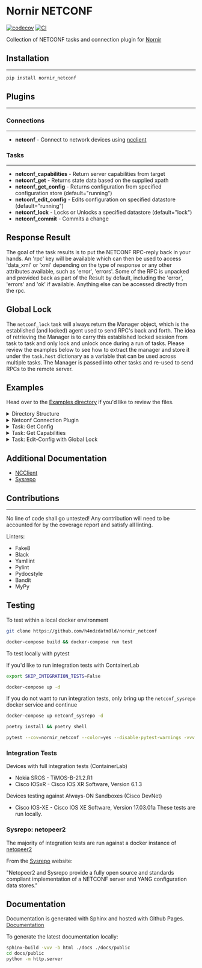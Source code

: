 # Nornir NETCONF

[![codecov](https://codecov.io/gh/h4ndzdatm0ld/nornir_netconf/branch/develop/graph/badge.svg?token=MRI39YHOOR)](https://codecov.io/gh/h4ndzdatm0ld/nornir_netconf) [![CI](https://github.com/h4ndzdatm0ld/nornir_netconf/actions/workflows/ci.yml/badge.svg)](https://github.com/h4ndzdatm0ld/nornir_netconf/actions/workflows/ci.yml)

Collection of NETCONF tasks and connection plugin for [Nornir](https://github.com/nornir-automation/nornir)

## Installation

---

```bash
pip install nornir_netconf
```

## Plugins

---

### Connections

---

- **netconf** - Connect to network devices using [ncclient](https://github.com/ncclient/ncclient)

### Tasks

---

- **netconf_capabilities** - Return server capabilities from target
- **netconf_get** - Returns state data based on the supplied xpath
- **netconf_get_config** - Returns configuration from specified configuration store (default="running")
- **netconf_edit_config** - Edits configuration on specified datastore (default="running")
- **netconf_lock** - Locks or Unlocks a specified datastore (default="lock")
- **netconf_commit** - Commits a change

## Response Result

The goal of the task results is to put the NETCONF RPC-reply back in your hands. An 'rpc' key will be available which can then be used to access 'data_xml' or 'xml' depending on the type of response or any other attributes available, such as 'error', 'errors'. Some of the RPC is unpacked and provided back as part of the Result by default, including the 'error', 'errors' and 'ok' if available. Anything else can be accessed directly from the rpc.

## Global Lock

The `netconf_lock` task will always return the Manager object, which is the established (and locked) agent used to send RPC's back and forth. The idea of retrieving the Manager is to carry this established locked session from task to task and only lock and unlock once during a run of tasks. Please review the examples below to see how to extract the manager and store it under the `task.host` dictionary as a variable that can be used across multiple tasks. The Manager is passed into other tasks and re-used to send RPCs to the remote server.

## Examples

Head over to the [Examples directory](https://github.com/h4ndzdatm0ld/nornir_netconf/tree/develop/examples) if you'd like to review the files.

<details><summary>Directory Structure</summary>

```bash
├── example-project
│   ├── config.yml
│   ├── inventory
│   │   ├── groups.yml
│   │   ├── hosts-local.yml
│   │   └── ssh_config
│   ├── logs
│   │   └── nornir.log
│   └── nr-get-config.py
└── README.md
```

</details>

<details><summary>Netconf Connection Plugin</summary>

Below is the snippet of a host inside the host-local.yml file and its associated group, 'sros'.

```yaml
nokia_rtr:
  hostname: "192.168.1.205"
  port: 830
  groups:
    - "sros"
```

```yaml
sros:
  username: "netconf"
  password: "NCadmin123"
  port: 830
  platform: "sros"
  connection_options:
    netconf:
      extras:
        hostkey_verify: false
        timeout: 300
        allow_agent: false
        look_for_keys: false
```

</details>

<details><summary>Task: Get Config</summary>

```python
"""Nornir NETCONF Example Task: 'get-config'."""
from nornir import InitNornir
from nornir_utils.plugins.functions import print_result
from nornir_netconf.plugins.tasks import netconf_get_config


__author__ = "Hugo Tinoco"
__email__ = "hugotinoco@icloud.com"

nr = InitNornir("config.yml")

# Filter the hosts by 'west-region' assignment
west_region = nr.filter(region="west-region")


def example_netconf_get_config(task):
    """Test get config."""

    task.run(
        netconf_get_config,
        source="running",
        path="""
        <configure xmlns="urn:nokia.com:sros:ns:yang:sr:conf">
            <router>
                <router-name>Base</router-name>
            </router>
        </configure>
        """,
        filter_type="subtree",
    )


def main():
    """Execute Nornir Script."""
    print_result(west_region.run(task=example_netconf_get_config))


if __name__ == "__main__":
    main()

```

</details>

<details><summary>Task: Get Capabilities</summary>

```python
"""Nornir NETCONF Example Task: 'get-config'."""
from nornir import InitNornir
from nornir_utils.plugins.functions import print_result
from nornir_netconf.plugins.tasks import netconf_capabilities


__author__ = "Hugo Tinoco"
__email__ = "hugotinoco@icloud.com"

nr = InitNornir("config.yml")

# Filter the hosts by 'west-region' assignment
west_region = nr.filter(region="west-region")


def example_netconf_get_capabilities(task):
    """Test get capabilities."""
    task.run(netconf_capabilities)


def main():
    """Execute Nornir Script."""
    print_result(west_region.run(task=example_netconf_get_capabilities))


if __name__ == "__main__":
    main()
```

</details>

<details><summary>Task: Edit-Config with Global Lock</summary>

```python
"""Nornir NETCONF Example Task: 'edit-config', 'netconf_lock'."""
from nornir import InitNornir
from nornir_utils.plugins.functions import print_result
from nornir_netconf.plugins.tasks import netconf_edit_config, netconf_lock, netconf_commit


__author__ = "Hugo Tinoco"
__email__ = "hugotinoco@icloud.com"

nr = InitNornir("config.yml")

# Filter the hosts by 'west-region' assignment
west_region = nr.filter(region="west-region")


def example_global_lock(task):
    """Test global lock operation of 'candidate' datastore."""
    lock = task.run(netconf_lock, datastore="candidate", operation="lock")
    # Retrieve the Manager(agent) from lock operation and store for further
    # operations.
    task.host["manager"] = lock.result["manager"]


def example_edit_config(task):
    """Test edit-config with global lock using manager agent."""

    config_payload = """
    <config>
        <configure xmlns="urn:nokia.com:sros:ns:yang:sr:conf">
            <router>
                <router-name>Base</router-name>
                <interface>
                    <interface-name>L3-OAM-eNodeB069420-X1</interface-name>
                    <admin-state>disable</admin-state>
                    <ingress-stats>false</ingress-stats>
                </interface>
            </router>
        </configure>
    </config>
    """

    result = task.run(
        netconf_edit_config, config=config_payload, target="candidate", manager=task.host["manager"]
    )

    # Access the RPC response object directly.
    # Or you can check the 'ok' attr from an rpc response as well, if it exists.
    if "ok" in result.result["rpc"].data_xml:
        task.run(netconf_commit, manager=task.host["manager"])

def example_unlock(task):
    """Unlock candidate datastore."""
    task.run(netconf_lock, datastore="candidate", operation="unlock", manager=task.host["manager"])


def main():
    """Execute Nornir Script."""
    print_result(west_region.run(task=example_global_lock))
    print_result(west_region.run(task=example_edit_config))
    print_result(west_region.run(task=example_unlock))


if __name__ == "__main__":
    main()

```

</details>

## Additional Documentation

- [NCClient](https://ncclient.readthedocs.io/en/latest/)
- [Sysrepo](https://www.sysrepo.org/)

## Contributions

---

No line of code shall go untested! Any contribution will need to be accounted for by the coverage report and satisfy all linting.

Linters:

- Fake8
- Black
- Yamllint
- Pylint
- Pydocstyle
- Bandit
- MyPy

## Testing

To test within a local docker environment

```bash
git clone https://github.com/h4ndzdatm0ld/nornir_netconf
```

```bash
docker-compose build && docker-compose run test
```

To test locally with pytest

If you'd like to run integration tests with ContainerLab

```bash
export SKIP_INTEGRATION_TESTS=False
```

```bash
docker-compose up -d
```

If you do not want to run integration tests, only bring up the `netconf_sysrepo` docker service and continue

```bash
docker-compose up netconf_sysrepo -d
```

```bash
poetry install && poetry shell
```

```bash
pytest --cov=nornir_netconf --color=yes --disable-pytest-warnings -vvv
```

### Integration Tests

Devices with full integration tests (ContainerLab)

- Nokia SROS - TiMOS-B-21.2.R1
- Cisco IOSxR - Cisco IOS XR Software, Version 6.1.3

Devices testing against Always-ON Sandboxes (Cisco DevNet)

- Cisco IOS-XE - Cisco IOS XE Software, Version 17.03.01a These tests are run locally.

### Sysrepo: netopeer2

The majority of integration tests are run against a docker instance of [netopeer2](https://hub.docker.com/r/sysrepo/sysrepo-netopeer2)

From the [Sysrepo](https://www.sysrepo.org/) website:

"Netopeer2 and Sysrepo provide a fully open source and standards compliant implementation of a NETCONF server and YANG configuration data stores."

## Documentation

Documentation is generated with Sphinx and hosted with Github Pages. [Documentation](https://h4ndzdatm0ld.github.io/nornir_netconf/)

To generate the latest documentation locally:

```bash
sphinx-build -vvv -b html ./docs ./docs/public
cd docs/public
python -m http.server
```

